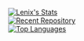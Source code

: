 [![Lenix's Stats](https://github-readme-stats.vercel.app/api?username=lenixdev&orgs=tripplerscripts&hide=stars,prs,issues,contribs&show_icons=true&show=prs_merged_percentage&theme=transparent&rank_icon=default)](#js-contribution-activity-description)
<br>
[![Recent Repository](https://github-readme-stats.vercel.app/api/pin/?username=lenixdev&repo=lenix_patrolvehicles)](https://github.com/LenixDev/lenix_patrolvehicles)
<br>
[![Top Languages](https://github-readme-stats.vercel.app/api/top-langs/?username=lenixdev&layout=compact&hide=html,css,makefile)](https://github.com/TripplerScripts)
